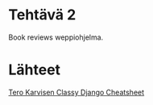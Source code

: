 # Tehtävä 2

Book reviews weppiohjelma.

# Lähteet
[Tero Karvisen Classy Django Cheatsheet](https://terokarvinen.com/2023/django-cheatsheet/)